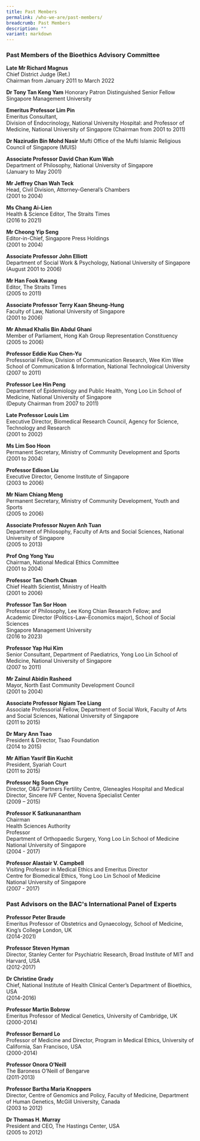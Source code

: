 ```yaml
---
title: Past Members
permalink: /who-we-are/past-members/
breadcrumb: Past Members
description: ""
variant: markdown
---
```

### **Past Members of the Bioethics Advisory Committee**

**Late Mr Richard Magnus**<br>
Chief District Judge (Ret.)<br>
Chairman from January 2011 to March 2022<br>

**Dr Tony Tan Keng Yam**
Honorary Patron
Distinguished Senior Fellow
Singapore Management University

**Emeritus Professor Lim Pin**<br>
Emeritus Consultant,<br>
Division of Endocrinology,
National University Hospital: and
Professor of Medicine,
National University of Singapore
(Chairman from 2001 to 2011) 

**Dr Nazirudin Bin Mohd Nasir**
Mufti
Office of the Mufti
Islamic Religious Council of Singapore (MUIS)


**Associate Professor David Chan Kum Wah**<br>
Department of Philosophy, National University of Singapore<br>
(January to May 2001)

**Mr Jeffrey Chan Wah Teck**<br>
Head, Civil Division, Attorney-General’s Chambers<br>
(2001 to 2004)

**Ms Chang Ai-Lien**<br>
Health &amp; Science Editor, The Straits Times<br>
(2016 to 2021)

**Mr Cheong Yip Seng**<br>
Editor-in-Chief, Singapore Press Holdings<br>
(2001 to 2004)

**Associate Professor John Elliott**<br>
Department of Social Work &amp; Psychology, National University of Singapore<br>
(August 2001 to 2006)

**Mr Han Fook Kwang**<br>
Editor, The Straits Times<br>
(2005 to 2011)

**Associate Professor Terry Kaan Sheung-Hung**<br>
Faculty of Law, National University of Singapore<br>
(2001 to 2006)

**Mr Ahmad Khalis Bin Abdul Ghani**<br>
Member of Parliament, Hong Kah Group Representation Constituency<br>
(2005 to 2006)

**Professor Eddie Kuo Chen-Yu**<br>
Professorial Fellow, Division of Communication Research, Wee Kim Wee School of Communication &amp; Information, National Technological University<br>
(2007 to 2011)

**Professor Lee Hin Peng**<br>
Department of Epidemiology and Public Health, Yong Loo Lin School of Medicine, National University of Singapore<br>
(Deputy Chairman from 2007 to 2011)

**Late Professor Louis Lim**<br>
Executive Director, Biomedical Research Council, Agency for Science, Technology and Research<br>
(2001 to 2002)

**Ms Lim Soo Hoon**<br>
Permanent Secretary, Ministry of Community Development and Sports<br>
(2001 to 2004)

**Professor Edison Liu**<br>
Executive Director, Genome Institute of Singapore<br>
(2003 to 2006)

**Mr Niam Chiang Meng**<br>
Permanent Secretary, Ministry of Community Development, Youth and Sports<br>
(2005 to 2006)

**Associate Professor Nuyen Anh Tuan**<br>
Department of Philosophy, Faculty of Arts and Social Sciences, National University of Singapore<br>
(2005 to 2013)

**Prof Ong Yong Yau**<br>
Chairman, National Medical Ethics Committee<br>
(2001 to 2004)

**Professor Tan Chorh Chuan**<br>
Chief Health Scientist, Ministry of Health<br>
(2001 to 2006)

**Professor Tan Sor Hoon**<br>
Professor of Philosophy, Lee Kong Chian Research Fellow; and<br>
Academic Director (Politics-Law-Economics major), School of Social Sciences<br>
Singapore Management University<br>
(2016 to 2023)

**Professor Yap Hui Kim**<br>
Senior Consultant, Department of Paediatrics, Yong Loo Lin School of Medicine, National University of Singapore<br>
(2007 to 2011)

**Mr Zainul Abidin Rasheed**<br>
Mayor, North East Community Development Council<br>
(2001 to 2004) 

**Associate Professor Ngiam Tee Liang**<br>
Associate Professorial Fellow, Department of Social Work, Faculty of Arts<br>
and Social Sciences, National University of Singapore<br>
(2011 to 2015) 

**Dr Mary Ann Tsao**<br>
President &amp; Director, Tsao Foundation<br>
(2014 to 2015) 

**Mr Alfian Yasrif Bin Kuchit**<br>
President, Syariah Court<br>
(2011 to 2015) 

**Professor Ng Soon Chye**<br>
Director, O&amp;G Partners Fertility Centre, Gleneagles Hospital and Medical Director, Sincere IVF
Center, Novena Specialist Center<br>
(2009 – 2015) 

**Professor K Satkunanantham**<br>
Chairman<br>
Health Sciences Authority<br>
Professor<br>
Department of Orthopaedic Surgery, Yong Loo Lin School of Medicine<br>
National University of Singapore<br>
(2004 - 2017) 

**Professor Alastair V. Campbell**<br>
Visiting Professor in Medical Ethics and Emeritus Director<br>
Centre for Biomedical Ethics, Yong Loo Lin School of Medicine<br>
National University of Singapore<br>
(2007 - 2017) 

### **Past Advisors on the BAC's International Panel of Experts**

**Professor Peter Braude**<br>
Emeritus Professor of Obstetrics and Gynaecology, School of Medicine, King’s College London, UK<br>
(2014-2021)

**Professor Steven Hyman**<br>
Director, Stanley Center for Psychiatric Research, Broad Institute of MIT and Harvard, USA<br>
(2012-2017) 

**Dr Christine Grady**<br>
Chief, National Institute of Health Clinical Center’s Department of Bioethics, USA<br>
(2014-2016) 

**Professor Martin Bobrow**<br>
Emeritus Professor of Medical Genetics, University of Cambridge, UK<br>
(2000-2014) 

**Professor Bernard Lo**<br>
Professor of Medicine and Director, Program in Medical Ethics, University of California, San Francisco, USA<br>
(2000-2014) 

**Professor Onora O’Neill**<br> 
The Baroness O’Neill of Bengarve <br>
(2011-2013) 

**Professor Bartha Maria Knoppers**<br> 
Director, Centre of Genomics and Policy, Faculty of Medicine, Department of Human Genetics, McGill University, Canada<br> 
(2003 to 2012) 

**Dr Thomas H. Murray**<br>
President and CEO, The Hastings Center, USA<br>
(2005 to 2012)